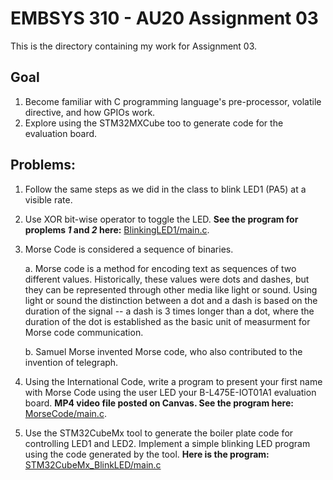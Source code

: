 # EMBSYS 310 - AU20 Assignment 03
This is the directory containing my work for Assignment 03.

## Goal
1. Become familiar with C programming language's pre-processor, volatile directive,    and how GPIOs work.
2. Explore using the STM32MXCube too to generate code for the evaluation board.

## Problems:
1. Follow the same steps as we did in the class to blink LED1 (PA5) at a visible
   rate.
2. Use XOR bit-wise operator to toggle the LED. **See the program for proplems _1_ and _2_ here:**
   [BlinkingLED1/main.c](https://github.com/pletchm/embsys310/blob/main/assignment03/BlinkingLED1/main.c).
3. Morse Code is considered a sequence of binaries. 
   
   a. Morse code is a method for encoding text as sequences of two different values. Historically, these
      values were dots and dashes, but they can be represented through other media like light or sound.
      Using light or sound the distinction between a dot and a dash is based on the duration of the signal
      -- a dash is 3 times longer than a dot, where the duration of the dot is established as the basic
      unit of measurment for Morse code communication.
   
   b. Samuel Morse invented Morse code, who also contributed to the invention of telegraph.

4. Using the International Code, write a program to present your first name with Morse Code using the user
   LED your B-L475E-IOT01A1 evaluation board. **MP4 video file posted on Canvas. See the program here:**
   [MorseCode/main.c](https://github.com/pletchm/embsys310/blob/main/assignment03/MorseCode/main.c).
5. Use the STM32CubeMx tool to generate the boiler plate code for controlling LED1 and LED2. Implement a
   simple blinking LED program using the code generated by the tool.
   **Here is the program:** [STM32CubeMx_BlinkLED/main.c](https://github.com/pletchm/embsys310/blob/main/assignment03/STM32CubeMx_BlinkLED/STM32CubeMx_BlinkLED/Src/main.c)

